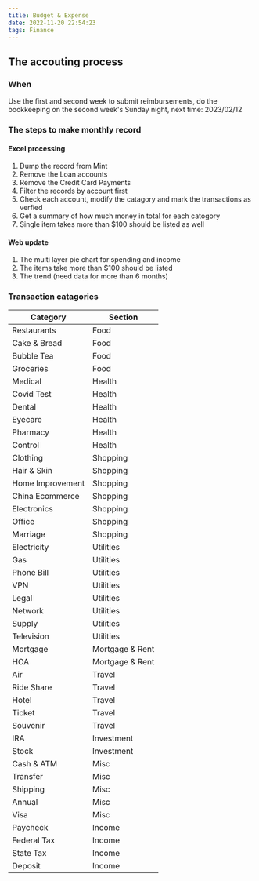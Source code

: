 ```yaml
---
title: Budget & Expense
date: 2022-11-20 22:54:23
tags: Finance
---
```


## The accouting process

### When

Use the first and second week to submit reimbursements, do the bookkeeping on the second week's Sunday night, next time: 2023/02/12

### The steps to make monthly record

#### Excel processing

1. Dump the record from Mint
2. Remove the Loan accounts
3. Remove the Credit Card Payments
4. Filter the records by account first
5. Check each account, modify the catagory and mark the transactions as verfied
6. Get a summary of how much money in total for each catogory
7. Single item takes more than $100 should be listed as well

#### Web update

1. The multi layer pie chart for spending and income
2. The items take more than $100 should be listed
3. The trend (need data for more than 6 months)

### Transaction catagories

| Category         | Section         |
| ---------------- | --------------- |
| Restaurants      | Food            |
| Cake & Bread     | Food            |
| Bubble Tea       | Food            |
| Groceries        | Food            |
| Medical          | Health          |
| Covid Test       | Health          |
| Dental           | Health          |
| Eyecare          | Health          |
| Pharmacy         | Health          |
| Control          | Health          |
| Clothing         | Shopping        |
| Hair & Skin      | Shopping        |
| Home Improvement | Shopping        |
| China Ecommerce  | Shopping        |
| Electronics      | Shopping        |
| Office           | Shopping        |
| Marriage         | Shopping        |
| Electricity      | Utilities       |
| Gas              | Utilities       |
| Phone Bill       | Utilities       |
| VPN              | Utilities       |
| Legal            | Utilities       |
| Network          | Utilities       |
| Supply           | Utilities       |
| Television       | Utilities       |
| Mortgage         | Mortgage & Rent |
| HOA              | Mortgage & Rent |
| Air              | Travel          |
| Ride Share       | Travel          |
| Hotel            | Travel          |
| Ticket           | Travel          |
| Souvenir         | Travel          |
| IRA              | Investment      |
| Stock            | Investment      |
| Cash & ATM       | Misc            |
| Transfer         | Misc            |
| Shipping         | Misc            |
| Annual           | Misc            |
| Visa             | Misc            |
| Paycheck         | Income          |
| Federal Tax      | Income          |
| State Tax        | Income          |
| Deposit          | Income          |